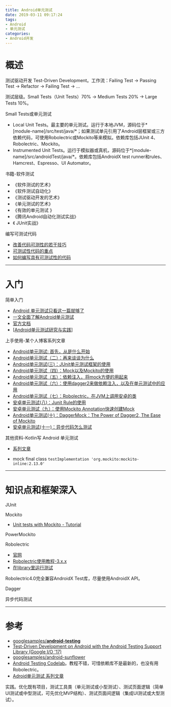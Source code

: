 ```yaml
---
title: Android单元测试
date: 2019-03-11 09:17:24
tags:
- Android
- 单元测试
categories:
- Android开发
---
```


# 概述

测试驱动开发 Test-Driven Development。工作流：Failing Test -> Passing Test -> Refactor -> Failing Test -> ... 

测试层级。Small Tests（Unit Tests）70% -> Medium Tests 20% -> Large Tests 10%。

Small Tests或单元测试

- Local Unit Tests。最主要的单元测试。运行于本地JVM，源码位于*[module-name]/src/test/java/*；如果测试单元引用了Android层框架或三方依赖代码，可使用Robolectric或Mockito等来模拟。依赖库包括JUnit 4、Robolectric、Mockito。
- Instrumented Unit Tests。运行于模拟器或真机，源码位于*[module-name]/src/androidTest/java/*。依赖库包括AndroidX test runner和rules、Hamcrest、Espresso、UI Automator。



书籍-软件测试

- 《软件测试的艺术》
- 《软件测试自动化》
- 《测试驱动开发的艺术》
- 《单元测试的艺术》
- 《有效的单元测试 》
- 《腾讯Android自动化测试实战》
- 《 JUnit实战》

编写可测试代码

- [改善代码可测性的若干技巧](http://www.importnew.com/27767.html)
- [可测试性代码的重点](http://www.ituring.com.cn/book/miniarticle/133207)
- [如何编写具有可测试性的代码](https://www.cnblogs.com/wenpeng/p/8266472.html)

---

# 入门

简单入门

- [Android 单元测试只看这一篇就够了](https://juejin.im/post/5b57e3fbf265da0f47352618#heading-17)
- [一文全面了解Android单元测试](https://juejin.im/post/5b43817ce51d45198e720f40)
- [官方文档](https://developer.android.com/training/testing)
- [[Android单元测试研究与实践](https://tech.meituan.com/2015/12/24/android-unit-test.html)]



上手使用-某个人博客系列文章

- [Android单元测试: 首先，从是什么开始](http://chriszou.com/2016/04/13/android-unit-testing-start-from-what.html)
- [Android单元测试（二）：再来谈谈为什么](http://chriszou.com/2016/04/16/android-unit-testing-about-why.html)
- [Android单元测试(三)：JUnit单元测试框架的使用](http://chriszou.com/2016/04/18/android-unit-testing-junit.html)
- [Android单元测试（四）：Mock以及Mockito的使用](http://chriszou.com/2016/04/29/android-unit-testing-mockito.html)
- [Android单元测试（五）：依赖注入，将mock方便的用起来](http://chriszou.com/2016/05/06/android-unit-testing-di.html)
- [Android单元测试（六）：使用dagger2来做依赖注入，以及在单元测试中的应用](http://chriszou.com/2016/05/10/android-unit-testing-di-dagger.html)
- [Android单元测试（七）：Robolectric，在JVM上调用安卓的类](http://chriszou.com/2016/06/05/robolectric-android-on-jvm.html)
- [安卓单元测试(八)：Junit Rule的使用](http://chriszou.com/2016/07/09/junit-rule.html)
- [安卓单元测试（九）：使用Mockito Annotation快速创建Mock](http://chriszou.com/2016/07/16/mockito-annotation.html)
- [Android单元测试(十)：DaggerMock：The Power of Dagger2, The Ease of Mockito](http://chriszou.com/2016/07/24/android-unit-testing-daggermock.html)
- [安卓单元测试(十一)：异步代码怎么测试](http://chriszou.com/2016/08/06/android-unit-testing-async.html)



其他资料-Kotlin写 Android 单元测试

- [系列文章](https://www.jianshu.com/p/fdf53b8bc6ed)

- mock final class `testImplementation 'org.mockito:mockito-inline:2.13.0'`

---

# 知识点和框架深入

JUnit

Mockito

- [Unit tests with Mockito - Tutorial](https://www.vogella.com/tutorials/Mockito/article.html)

PowerMockito

Robolectric

- [官网](http://robolectric.org/)
- [Robolectric使用教程-3.x.x](http://blog.hanschen.site/2016/12/10/robolectric.html)
- [在library里运行测试](https://github.com/robolectric/deckard/issues/70)

Robolectric4.0完全兼容AndroidX Test库，尽量使用AndroidX API。

Dagger

异步代码测试

---

# 参考

- [googlesamples/**android-testing**](https://github.com/googlesamples/android-testing)
- [Test-Driven Development on Android with the Android Testing Support Library (Google I/O '17)](https://www.youtube.com/watch?v=pK7W5npkhho&start=111)
- [googlesamples/android-sunflower](https://github.com/googlesamples/android-sunflower)
- [Android Testing Codelab](https://codelabs.developers.google.com/codelabs/android-testing/index.html#0)。教程不错，可惜依赖库不是最新的，也没有用Robolectric。
- [Adroid单元测试 系列文章](http://chriszou.com/2016/04/16/android-unit-testing-about-why.html)



实践。优化既有项目，测试工具类（单元测试或小型测试）、测试页面逻辑（简单UI测试或中型测试，可先优化MVP结构）、测试页面间逻辑（集成UI测试或大型测试）。
